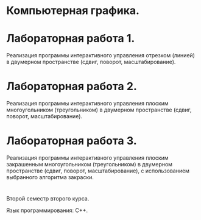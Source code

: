 # Компьютерная графика.

# Лабораторная работа 1.
Реализация программы интерактивного управления отрезком (линией) в двумерном пространстве (сдвиг, поворот, масштабирование).

# Лабораторная работа 2.
Реализация программы интерактивного управления плоским многоугольником (треугольником) в двумерном пространстве (сдвиг, поворот, масштабирование).

# Лабораторная работа 3.
Реализация программы интерактивного управления плоским закрашенным многоугольником (треугольником) в двумерном пространстве (сдвиг, поворот, масштабирование), с использованием выбранного алгоритма закраски.
#
Второй семестр второго курса.

Язык программирования: С++.
